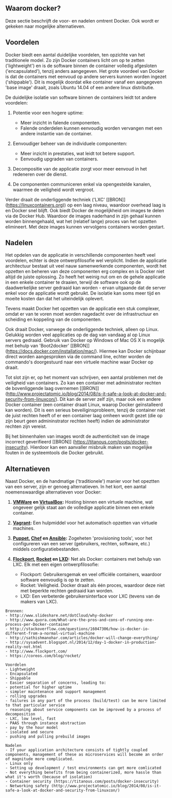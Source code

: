 ## Waarom docker?

Deze sectie beschrijft de voor- en nadelen omtrent Docker. Ook wordt er gekeken naar mogelijke alternatieven.

## Voordelen
Docker biedt een aantal duidelijke voordelen, ten opzichte van het traditionele model. Zo zijn Docker containers licht om op te zetten ('lightweight') en is de software binnen de container volledig afgesloten ('encapsulated'), tenzij anders aangegeven. Het grote voordeel van Docker is dat de containers met eenvoud op andere servers kunnen worden ingezet ('shippable'). Dit is mogelijk doordat elke container vanaf een aangegeven 'base image' draait, zoals Ubuntu 14.04 of een andere linux distributie.

De duidelijke isolatie van software binnen de containers leidt tot andere voordelen:

1. Potentie voor een hogere uptime:

	- Meer inzicht in falende componenten.
	- Falende onderdelen kunnen eenvoudig worden vervangen met een andere instantie van de container.

2. Eenvoudiger beheer van de individuele componenten:

	- Meer inzicht in prestaties, wat leidt tot betere support.
	- Eenvoudig upgraden van containers.

3. Decompositie van de applicatie zorgt voor meer eenvoud in het redeneren over de dienst.
4. De componenten communiceren enkel via opengestelde kanalen, waarmee de veiligheid wordt vergroot.

Verder draait de onderliggende techniek ('LXC' [[BRON]] (https://linuxcontainers.org)) op een laag niveau, waardoor overhead laag is en Docker snel blijft. Ook biedt Docker de mogelijkheid om images te delen via de Docker Hub. Waardoor de images naderhand in zijn gehaal kunnen worden binnengehaald, wat het (relatief lange) proces van het opzetten elimineert. Met deze images kunnen vervolgens containers worden gestart.

## Nadelen
Het opdelen van de applicatie in verschillende componenten heeft veel voordelen, echter is deze ontwerpfilosofie wel verplicht. Indien de applicatie architectuur bestaat uit veel nauw samenwerkende componenten, wordt het opzetten en beheren van deze componenten erg complex en is Docker niet altijd de juiste oplossing. Zo heeft het weinig nut om en de gehele applicatie in een enkele container te draaien, terwijl de software ook op de daadwerkelijke server gedraaid kan worden - ervan uitgaande dat de server enkel voor de applicatie wordt gebruikt. De isolatie kan soms meer tijd en moeite kosten dan dat het uiteindelijk oplevert.

Tevens maakt Docker het opzetten van de applicatie een stuk complexer, omdat er van te voren moet worden nagedacht over de infrastructuur en scheiding en koppeling van de componenten.

Ook draait Docker, vanwege de onderliggende techniek, alleen op Linux. Gelukkig worden veel applicaties op de dag van vandaag al op Linux servers gedraaid. Gebruik van Docker op Windows of Mac OS X is mogelijk met behulp van 'Boot2docker' [[BRON]] (https://docs.docker.com/installation/mac/). Hiermee kan Docker schijnbaar direct worden aangesproken via de command line, echter worden de commando's doorgestuurd naar een virtuele machine waar Docker op draait.

Tot slot zijn er, op het moment van schrijven, een aantal problemen met de veiligheid van containers. Zo kan een container met administrator rechten de bovenliggende laag overnemen [[BRON]] (http://www.projectatomic.io/blog/2014/08/is-it-safe-a-look-at-docker-and-security-from-linuxcon/). Dit kan de server zelf zijn, maar ook een andere Docker container (een container draait Linux, waarop Docker geïnstalleerd kan worden). Dit is een serieus beveiliginsprobleem, tenzij de container niet de juist rechten heeft of er een container laag omheen wordt gezet (die op zijn beurt geen admininstrator rechten heeft) indien de administrator rechten zijn vereist.

Bij het binnenhalen van images wordt de authenticiteit van de image incorrect geverifieerd [[BRON]] (https://titanous.com/posts/docker-insecurity). Hierdoor kan een aanvaller misbruik maken van mogelijke fouten in de systeemtools die Docker gebruikt.

## Alternatieven
Naast Docker, en de handmatige ('traditionele') manier voor het opeztten van een server, zijn er genoeg alternatieven. In het kort, een aantal noemenswaardige alternatieven voor Docker:

1. __[VMWare](http://www.vmware.com/) en [VirtualBox](https://www.virtualbox.org/):__ Hosting binnen een virtuele machine, wat ongeveer gelijk staat aan de volledige applicatie binnen een enkele container.
2. __[Vagrant](https://www.vagrantup.com/):__ Een hulpmiddel voor het automatisch opzetten van virtuele machines.
3. __[Puppet](http://puppetlabs.com/), [Chef](https://www.chef.io/) en [Ansible](http://www.ansible.com/):__ Zogeheten 'provisioning tools', voor het configureren van een server (gebruikers, rechten, software, etc.) middels configuratiebestanden.
4. __[Flockport](http://www.flockport.com/), [Rocket](https://coreos.com/blog/rocket/) en [LXD](https://linuxcontainers.org/lxd/introduction/):__ Net als Docker: containers met behulp van LXC. Elk met een eigen ontwerpfilosofie:

	- Flockport: Gebruikersgemak en veel officiële containers, waardoor software eenvoudig is op te zetten.
	- Rocket: Veiligheid. Docker draait als één proces, waardoor deze niet met beperkte rechten gedraaid kan worden.
	- LXD: Een verbeterde gebruikersinterface voor LXC (tevens van de makers van LXC).

```
Bronnen:
- http://www.slideshare.net/dotCloud/why-docker
- http://www.quora.com/What-are-the-pros-and-cons-of-running-one-process-per-Docker-container
- http://stackoverflow.com/questions/16047306/how-is-docker-io-different-from-a-normal-virtual-machine
- http://sathishmanohar.com/articles/docker-will-change-everything/
- http://sysadvent.blogspot.nl/2014/12/day-1-docker-in-production-reality-not.html
- http://www.flockport.com/
- https://coreos.com/blog/rocket/

Voordelen
- Lightweight
- Encapsulated
- Shippable
- Easier separation of concerns, leading to:
- potential for higher uptime
- simpler maintenance and support management
- rolling upgrades
- failures in any part of the process (build/test) can be more limited to that particular service
- reasoning about service components can be improved by a process of decomposition
- LXC, low level, fast
- PAAS through instance abstraction
- pay by the hour model
- isolated and secure
- pushing and pulling prebuild images

Nadelen
- If your application architecture consists of tightly coupled components, management of these as microservices will become an order of magnitude more complicated.
- Linux only
- Setting up development / test environments can get more comlicated
- Not everything benefits from being containerized, more hassle than what it's worth (because of isolation)
- Container security (https://titanous.com/posts/docker-insecurity)
- Networking safety (http://www.projectatomic.io/blog/2014/08/is-it-safe-a-look-at-docker-and-security-from-linuxcon/)
```
